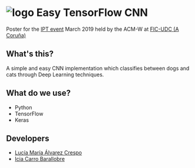 ![logo](https://cdn-images-1.medium.com/max/672/1*cKG1LJvVTaWqSkYSyVqtsQ.png) Easy TensorFlow CNN
===========
Poster for the [IPT event](https://ipt.acm.org/) March 2019 held by the ACM-W at [FIC-UDC (A Coruña)](https://www.fic.udc.es/)

## What's this?
A simple and easy CNN implementation which classifies between dogs and cats through Deep Learning techniques.

## What do we use?
* Python
* TensorFlow
* Keras

## Developers
* [Lucía María Álvarez Crespo](https://github.com/luciamariaalvarezcrespo)
* [Icia Carro Barallobre](https://github.com/IciaCarroBarallobre)

<br>
